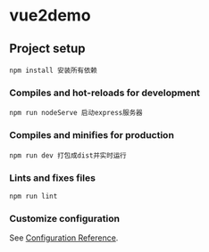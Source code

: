 # vue2demo

## Project setup
```
npm install 安装所有依赖
```

### Compiles and hot-reloads for development
```
npm run nodeServe 启动express服务器
```

### Compiles and minifies for production
```
npm run dev 打包成dist并实时运行
```

### Lints and fixes files
```
npm run lint
```

### Customize configuration
See [Configuration Reference](https://cli.vuejs.org/config/).
